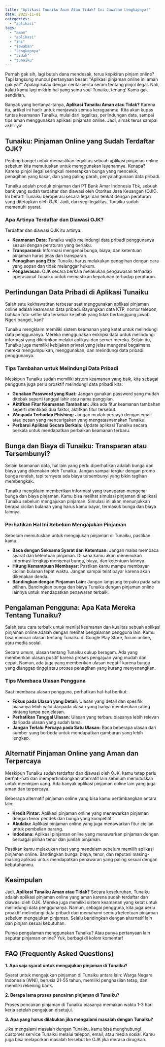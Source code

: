 ```yaml
---
title: "Aplikasi Tunaiku Aman Atau Tidak? Ini Jawaban Lengkapnya!"
date: 2025-11-01
categories: 
  - "aplikasi"
tags: 
  - "aman"
  - "aplikasi"
  - "ini"
  - "jawaban"
  - "lengkapnya"
  - "tidak"
  - "tunaiku"
---
```


Pernah gak sih, lagi butuh dana mendesak, terus kepikiran pinjam online? Tapi langsung muncul pertanyaan besar: "Aplikasi pinjaman online ini aman gak ya?" Apalagi kalau dengar cerita-cerita seram tentang pinjol ilegal. Nah, kalau kamu lagi mikirin hal yang sama soal Tunaiku, tenang! Kamu gak sendirian.

Banyak yang bertanya-tanya, **Aplikasi Tunaiku Aman atau Tidak?** Karena itu, artikel ini hadir untuk menjawab semua keraguanmu. Kita akan kupas tuntas keamanan Tunaiku, mulai dari legalitas, perlindungan data, sampai tips aman menggunakan aplikasi pinjaman online. Jadi, simak terus sampai akhir ya!

## Tunaiku: Pinjaman Online yang Sudah Terdaftar OJK?

Penting banget untuk memastikan legalitas sebuah aplikasi pinjaman online sebelum kita memutuskan untuk menggunakan layanannya. Kenapa? Karena pinjol ilegal seringkali menerapkan bunga yang mencekik, penagihan yang kasar, dan yang paling parah, penyalahgunaan data pribadi.

Tunaiku adalah produk pinjaman dari PT Bank Amar Indonesia Tbk, sebuah bank yang sudah terdaftar dan diawasi oleh Otoritas Jasa Keuangan (OJK). Ini berarti Tunaiku beroperasi secara legal dan terikat dengan peraturan yang ditetapkan oleh OJK. Jadi, dari segi legalitas, Tunaiku sudah memenuhi syarat.

### Apa Artinya Terdaftar dan Diawasi OJK?

Terdaftar dan diawasi OJK itu artinya:

- **Keamanan Data:** Tunaiku wajib melindungi data pribadi penggunanya sesuai dengan peraturan yang berlaku.
- **Transparansi:** Informasi mengenai bunga, biaya, dan ketentuan pinjaman harus jelas dan transparan.
- **Penagihan yang Etis:** Tunaiku harus melakukan penagihan dengan cara yang sopan dan tidak melanggar hukum.
- **Pengawasan:** OJK secara berkala melakukan pengawasan terhadap operasional Tunaiku untuk memastikan kepatuhan terhadap peraturan.

## Perlindungan Data Pribadi di Aplikasi Tunaiku

Salah satu kekhawatiran terbesar saat menggunakan aplikasi pinjaman online adalah keamanan data pribadi. Bayangkan data KTP, nomor telepon, bahkan foto selfie kita tersebar ke pihak yang tidak bertanggung jawab. Ngeri banget, kan?

Tunaiku mengklaim memiliki sistem keamanan yang ketat untuk melindungi data penggunanya. Mereka menggunakan enkripsi data untuk melindungi informasi yang dikirimkan melalui aplikasi dan server mereka. Selain itu, Tunaiku juga memiliki kebijakan privasi yang jelas mengenai bagaimana mereka mengumpulkan, menggunakan, dan melindungi data pribadi penggunanya.

### Tips Tambahan untuk Melindungi Data Pribadi

Meskipun Tunaiku sudah memiliki sistem keamanan yang baik, kita sebagai pengguna juga perlu proaktif melindungi data pribadi kita:

- **Gunakan Password yang Kuat:** Jangan gunakan password yang mudah ditebak seperti tanggal lahir atau nama panggilan.
- **Aktifkan Fitur Keamanan Tambahan:** Jika ada fitur keamanan tambahan seperti otentikasi dua faktor, aktifkan fitur tersebut.
- **Waspada Terhadap Phishing:** Jangan mudah percaya dengan email atau pesan yang mencurigakan yang mengatasnamakan Tunaiku.
- **Perbarui Aplikasi Secara Berkala:** Update aplikasi Tunaiku secara berkala untuk mendapatkan perbaikan keamanan terbaru.

## Bunga dan Biaya di Tunaiku: Transparan atau Tersembunyi?

Selain keamanan data, hal lain yang perlu diperhatikan adalah bunga dan biaya yang dikenakan oleh Tunaiku. Jangan sampai tergiur dengan promo bunga rendah, tapi ternyata ada biaya tersembunyi yang bikin tagihan membengkak.

Tunaiku mengklaim memberikan informasi yang transparan mengenai bunga dan biaya pinjaman. Kamu bisa melihat simulasi pinjaman di aplikasi Tunaiku sebelum mengajukan pinjaman. Simulasi ini akan menunjukkan berapa cicilan bulanan yang harus kamu bayar, termasuk bunga dan biaya lainnya.

### Perhatikan Hal Ini Sebelum Mengajukan Pinjaman

Sebelum memutuskan untuk mengajukan pinjaman di Tunaiku, pastikan kamu:

- **Baca dengan Seksama Syarat dan Ketentuan:** Jangan malas membaca syarat dan ketentuan pinjaman. Di sana kamu akan menemukan informasi lengkap mengenai bunga, biaya, dan ketentuan lainnya.
- **Hitung Kemampuan Membayar:** Pastikan kamu mampu membayar cicilan bulanan tepat waktu. Jangan sampai telat bayar karena akan dikenakan denda.
- **Bandingkan dengan Pinjaman Lain:** Jangan langsung terpaku pada satu pilihan. Bandingkan bunga dan biaya Tunaiku dengan pinjaman online lainnya untuk mendapatkan penawaran terbaik.

## Pengalaman Pengguna: Apa Kata Mereka Tentang Tunaiku?

Salah satu cara terbaik untuk menilai keamanan dan kualitas sebuah aplikasi pinjaman online adalah dengan melihat pengalaman pengguna lain. Kamu bisa mencari ulasan tentang Tunaiku di Google Play Store, forum online, atau media sosial.

Secara umum, ulasan tentang Tunaiku cukup beragam. Ada yang memberikan ulasan positif karena proses pengajuan yang mudah dan cepat. Namun, ada juga yang memberikan ulasan negatif karena bunga yang dianggap tinggi atau proses penagihan yang kurang menyenangkan.

### Tips Membaca Ulasan Pengguna

Saat membaca ulasan pengguna, perhatikan hal-hal berikut:

- **Fokus pada Ulasan yang Detail:** Ulasan yang detail dan spesifik biasanya lebih valid daripada ulasan yang hanya memberikan rating bintang tanpa penjelasan.
- **Perhatikan Tanggal Ulasan:** Ulasan yang terbaru biasanya lebih relevan daripada ulasan yang sudah lama.
- **Jangan Terlalu Percaya pada Satu Ulasan:** Baca beberapa ulasan dari sumber yang berbeda untuk mendapatkan gambaran yang lebih lengkap.

## Alternatif Pinjaman Online yang Aman dan Terpercaya

Meskipun Tunaiku sudah terdaftar dan diawasi oleh OJK, kamu tetap perlu berhati-hati dan mempertimbangkan alternatif lain sebelum memutuskan untuk meminjam uang. Ada banyak aplikasi pinjaman online lain yang juga aman dan terpercaya.

Beberapa alternatif pinjaman online yang bisa kamu pertimbangkan antara lain:

- **Kredit Pintar:** Aplikasi pinjaman online yang menawarkan pinjaman dengan tenor pendek dan bunga yang kompetitif.
- **Akulaku:** Aplikasi pinjaman online yang juga menawarkan fitur cicilan untuk pembelian barang.
- **Indodana:** Aplikasi pinjaman online yang menawarkan pinjaman dengan berbagai pilihan tenor dan jumlah pinjaman.

Pastikan kamu melakukan riset yang mendalam sebelum memilih aplikasi pinjaman online. Bandingkan bunga, biaya, tenor, dan reputasi masing-masing aplikasi untuk mendapatkan penawaran yang paling sesuai dengan kebutuhanmu.

## Kesimpulan

Jadi, **Aplikasi Tunaiku Aman atau Tidak?** Secara keseluruhan, Tunaiku adalah aplikasi pinjaman online yang aman karena sudah terdaftar dan diawasi oleh OJK. Mereka juga memiliki sistem keamanan yang ketat untuk melindungi data penggunanya. Namun, sebagai pengguna, kita juga perlu proaktif melindungi data pribadi dan memahami semua ketentuan pinjaman sebelum mengajukan pinjaman. Selalu bandingkan dengan alternatif lain dan pinjam sesuai kebutuhan.

Punya pengalaman menggunakan Tunaiku? Atau punya pertanyaan lain seputar pinjaman online? Yuk, berbagi di kolom komentar!

## FAQ (Frequently Asked Questions)

**1\. Apa saja syarat untuk mengajukan pinjaman di Tunaiku?**

Syarat untuk mengajukan pinjaman di Tunaiku antara lain: Warga Negara Indonesia (WNI), berusia 21-55 tahun, memiliki penghasilan tetap, dan memiliki rekening bank.

**2\. Berapa lama proses pencairan pinjaman di Tunaiku?**

Proses pencairan pinjaman di Tunaiku biasanya memakan waktu 1-3 hari kerja setelah pengajuan disetujui.

**3\. Apa yang harus dilakukan jika mengalami masalah dengan Tunaiku?**

Jika mengalami masalah dengan Tunaiku, kamu bisa menghubungi customer service Tunaiku melalui telepon, email, atau media sosial. Kamu juga bisa melaporkan masalah tersebut ke OJK jika merasa dirugikan.
